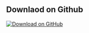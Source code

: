 ## Downlaod on Github

[![Download on GitHub](https://img.shields.io/badge/Download-App-brightgreen.svg?style=for-the-badge&logo=github)](https://github.com/shameemkabeer/Blood_donation_app/releases/download/v1.2.0/V1.2.0.apk)
